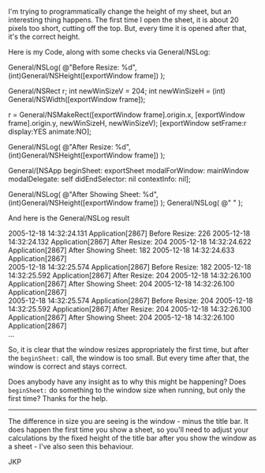 

I'm trying to programmatically change the height of my sheet, but an interesting thing happens.  The first time I open the sheet, it is about 20 pixels too short, cutting off the top.  But, every time it is opened after that, it's the correct height.

Here is my Code, along with some checks via General/NSLog:

    

General/NSLog( @"Before Resize: %d", (int)General/NSHeight([exportWindow frame]) );
		
General/NSRect r;
int newWinSizeV = 204;
int newWinSizeH = (int) General/NSWidth([exportWindow frame]);
		
r = General/NSMakeRect([exportWindow frame].origin.x, [exportWindow frame].origin.y, newWinSizeH, newWinSizeV);
[exportWindow setFrame:r display:YES animate:NO];
		
General/NSLog( @"After Resize: %d", (int)General/NSHeight([exportWindow frame]) );
		
General/[NSApp beginSheet: exportSheet
   modalForWindow: mainWindow
   modalDelegate: self
   didEndSelector: nil
   contextInfo: nil];
		
General/NSLog( @"After Showing Sheet: %d", (int)General/NSHeight([exportWindow frame]) );
General/NSLog( @"  " );



And here is the General/NSLog result

    

2005-12-18 14:32:24.131 Application[2867] Before Resize: 226
2005-12-18 14:32:24.132 Application[2867] After Resize: 204
2005-12-18 14:32:24.622 Application[2867] After Showing Sheet: 182
2005-12-18 14:32:24.633 Application[2867]   
2005-12-18 14:32:25.574 Application[2867] Before Resize: 182
2005-12-18 14:32:25.592 Application[2867] After Resize: 204
2005-12-18 14:32:26.100 Application[2867] After Showing Sheet: 204
2005-12-18 14:32:26.100 Application[2867]   
2005-12-18 14:32:25.574 Application[2867] Before Resize: 204
2005-12-18 14:32:25.592 Application[2867] After Resize: 204
2005-12-18 14:32:26.100 Application[2867] After Showing Sheet: 204
2005-12-18 14:32:26.100 Application[2867]   
...



So, it is clear that the window resizes appropriately the first time, but after the <code>beginSheet:</code> call, the window is too small.  But every time after that, the window is correct and stays correct.

Does anybody have any insight as to why this might be happening?  Does <code>beginSheet:</code> do something to the window size when running, but only the first time?  Thanks for the help.

----

The difference in size you are seeing is the window - minus the title bar.  It does happen the first time you show a sheet, so you'll need to adjust your calculations by the fixed height of the title bar after you show the window as a sheet - I've also seen this behaviour.

JKP